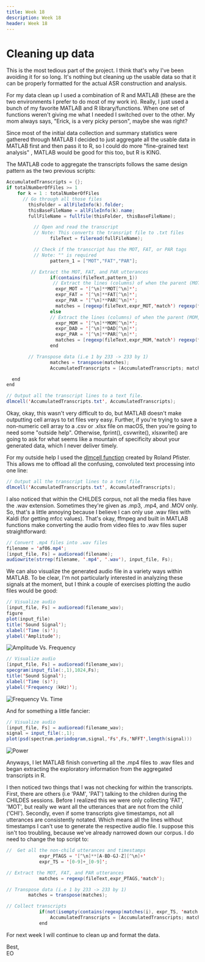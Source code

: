 ```yaml
---
title: Week 18
description: Week 18
header: Week 18
---
```


# Cleaning up data
This is the most tedious part of the project. I think that's why I've been avoiding it for so long. It's nothing but cleaning up the usable data so that it can be properly formatted for the actual ASR construction and analysis.

For my data clean up I used a combination of R and MATLAB (these are the two environments I prefer to do most of my work in). Really, I just used a bunch of my favorite MATLAB and R library/functions. When one set of functions weren't giving me what I needed I switched over to the other. My mom always says, "Erick, is a very picky person", maybe she was right?

Since most of the initial data collection and summary statistics were gathered through MATLAB I decided to just aggregate all the usable data in MATLAB first and then pass it to R, so I could do more "fine-grained text analysis" , MATLAB would be good for this too, but R is KING.

The MATLAB code to aggregate the transcripts follows the same design pattern as the two previous scripts:

```java
AccumulatedTranscripts = {};
if totalNumberOfFiles >= 1
	for k = 1 : totalNumberOfFiles
	  // Go through all those files
		thisFolder = allFileInfo(k).folder;
		thisBaseFileName = allFileInfo(k).name;
		fullFileName = fullfile(thisFolder, thisBaseFileName);

          // Open and read the transcript
          // Note: This converts the transript file to .txt files
                fileText = fileread(fullFileName);

          // Check if the transcript has the MOT, FAT, or PAR tags
          // Note: "" is required
                pattern_1 = ["MOT","FAT","PAR"];

         // Extract the MOT, FAT, and PAR utterances
                if(contains(fileText,pattern_1))
                 // Extract the lines (columns) of when the parent (MOT, FAT, PAR) is talking
                  expr_MOT = '[^\n]**MOT[^\n]*';
                  expr_FAT = '[^\n]**FAT[^\n]*';
                  expr_PAR = '[^\n]**PAR[^\n]*';
                  matches = [regexp(fileText,expr_MOT,'match') regexp(fileText,expr_FAT,'match') regexp(fileText,expr_PAR,'match')];
                else
                // Extract the lines (columns) of when the parent (MOM, DAD, PAR) is talking
                  expr_MOM = '[^\n]**MOM[^\n]*';
                  expr_DAD = '[^\n]**DAD[^\n]*';
                  expr_PAR = '[^\n]**PAR[^\n]*';
                  matches = [regexp(fileText,expr_MOM,'match') regexp(fileText,expr_DAD,'match') regexp(fileText,expr_PAR,'match')];   
                end

        // Transpose data (i.e 1 by 233 -> 233 by 1)
                matches = transpose(matches);
                AccumulatedTranscripts = [AccumulatedTranscripts; matches]

  end
end

// Output all the transcript lines to a text file.
dlmcell('AccumulatedTranscripts.txt', AccumulatedTranscripts);
```

Okay, okay, this wasn't very difficult to do, but MATLAB doesn't make outputting cell arrays to txt files very easy. Further, if you're trying to save a non-numeric cell array to a .csv or .xlsx file on macOS, then you're going to need some "outside help". Otherwise, fprint(), csvwrite(), xlsxwrite() are going to ask for what seems like a mountain of specificity about your generated data, which I never deliver timely.

For my outside help I used the [dlmcell function](https://www.mathworks.com/matlabcentral/fileexchange/25387-write-cell-array-to-text-file) created by Roland Pfister. This allows me to offload all the confusing, convoluted text processing into one line:

```java
// Output all the transcript lines to a text file.
dlmcell('AccumulatedTranscripts.txt', AccumulatedTranscripts);
```

I also noticed that within the CHILDES corpus, not all the media files have the .wav extension. Sometimes they're given as .mp3, .mp4, and .MOV only. So, that's a little annoying because I believe I can only use .wav files with Kaldi (for getting mfcc values). That's okay, ffmpeg and built in MATLAB functions make converting the audio from video files to .wav files super straightforward:

```java
// Convert .mp4 files into .wav files
filename = 'af06.mp4';
[input_file, Fs] = audioread(filename);
audiowrite(strrep(filename, '.mp4', '.wav'), input_file, Fs);
```

We can also visualize the generated audio file in a variety ways within MATLAB.
To be clear, I'm not particularly interested in analyzing these signals at the moment, but I think a couple of exercises plotting the audio files would be good:

```java
// Visualize audio
[input_file, Fs] = audioread(filename_wav);
figure
plot(input_file)
title('Sound Signal');
xlabel('Time (s)');
ylabel('Amplitude');
```
![Amplitude Vs. Frequency](https://storage.googleapis.com/root-proposal-1246/CREU_DATA/week_18/amp%3Atime.png)

```java
// Visualize audio
[input_file, Fs] = audioread(filename_wav);
specgram(input_file(:,1),1024,Fs);
title('Sound Signal');
xlabel('Time (s)');
ylabel('Frequency (kHz)');
```
![Frequency Vs. Time](https://storage.googleapis.com/root-proposal-1246/CREU_DATA/week_18/freq%3Atime.png)

And for something a little fancier:
```java
// Visualize audio
[input_file, Fs] = audioread(filename_wav);
signal = input_file(:,1);
plot(psd(spectrum.periodogram,signal,'Fs',Fs,'NFFT',length(signal)))
```
![Power](https://storage.googleapis.com/root-proposal-1246/CREU_DATA/week_18/power%3Atime.png)

Anyways, I let MATLAB finish converting all the .mp4 files to .wav files and began extracting the exploratory information from the aggregated transcripts in R.

I then noticed two things that I was not checking for within the transcripts. First, there are others (i.e 'PAM', 'PAT') talking to the children during the CHILDES sessions. Before I realized this we were only collecting 'FAT', 'MOT', but really we want all the utterances that are not from the child ('CHI'). Secondly, even if some transcripts give timestamps, not all utterances are consistently notated. Which means all the lines without timestamps I can't use to generate the respective audio file. I suppose this isn't too troubling, because we've already narrowed down our corpus. I do need to change the top script to:

```java
//  Get all the non-child utterances and timestamps
			expr_PTAGS = '[^\n]**[A-BD-GJ-Z][^\n]+'
			expr_TS = '[0-9]+_[0-9]';

// Extract the MOT, FAT, and PAR utterances
			matches = regexp(fileText,expr_PTAGS,'match');

// Transpose data (i.e 1 by 233 -> 233 by 1)
      	matches = transpose(matches);

// Collect transcripts			
			if(not(isempty(contains(regexp(matches(i), expr_TS, 'match'))))
				AccumulatedTranscripts = [AccumulatedTranscripts; matches]
			end
```  

For next week I will continue to clean up and format the data.

Best, <br />
EO
